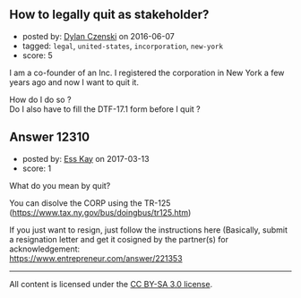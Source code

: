 ## How to legally quit as stakeholder?

- posted by: [Dylan Czenski](https://stackexchange.com/users/7251736/dylan-czenski) on 2016-06-07
- tagged: `legal`, `united-states`, `incorporation`, `new-york`
- score: 5

<p>I am a co-founder of an Inc. I registered the corporation in New York a few years ago and now I want to quit it. </p>

<p>How do I do so ?<br />
Do I also have to fill the DTF-17.1 form before I quit ?</p>



## Answer 12310

- posted by: [Ess Kay](https://stackexchange.com/users/2619138/ess-kay) on 2017-03-13
- score: 1

<p>What do you mean by quit?</p>

<p>You can disolve the CORP using the TR-125  (<a href="https://www.tax.ny.gov/bus/doingbus/tr125.htm" rel="nofollow noreferrer">https://www.tax.ny.gov/bus/doingbus/tr125.htm</a>)</p>

<p>If you just want to resign, just follow the instructions here (Basically, submit a resignation letter and get it cosigned by the partner(s) for acknowledgement:<br>
<a href="https://www.entrepreneur.com/answer/221353" rel="nofollow noreferrer">https://www.entrepreneur.com/answer/221353</a></p>




---

All content is licensed under the [CC BY-SA 3.0 license](https://creativecommons.org/licenses/by-sa/3.0/).
